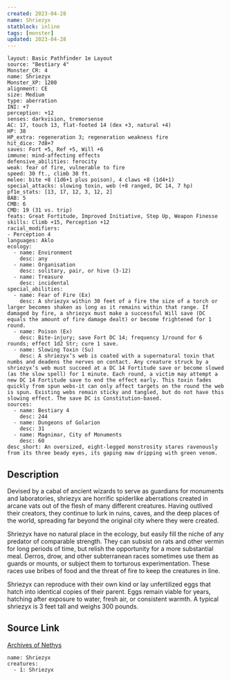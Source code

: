 ```yaml
---
created: 2023-04-28
name: Shriezyx
statblock: inline
tags: [monster]
updated: 2023-04-28
---
```

```statblock
layout: Basic Pathfinder 1e Layout
source: "Bestiary 4"
Monster_CR: 4
name: Shriezyx
Monster_XP: 1200
alignment: CE
size: Medium
type: aberration
INI: +7
perception: +12
senses: darkvision, tremorsense
AC: 17, touch 13, flat-footed 14 (dex +3, natural +4)
HP: 38
HP_extra: regeneration 3; regeneration weakness fire
hit_dice: 7d8+7
saves: Fort +5, Ref +5, Will +6
immune: mind-affecting effects
defensive_abilities: ferocity
weak: fear of fire, vulnerable to fire
speed: 30 ft., climb 30 ft.
melee: bite +8 (1d6+1 plus poison), 4 claws +8 (1d4+1)
special_attacks: slowing toxin, web (+8 ranged, DC 14, 7 hp)
pf1e_stats: [13, 17, 12, 3, 12, 2]
BAB: 5
CMB: 6
CMD: 19 (31 vs. trip)
feats: Great Fortitude, Improved Initiative, Step Up, Weapon Finesse
skills: Climb +15, Perception +12
racial_modifiers:
- Perception 4
languages: Aklo
ecology:
  - name: Environment
    desc: any
  - name: Organisation
    desc: solitary, pair, or hive (3-12)
  - name: Treasure
    desc: incidental
special_abilities:
  - name: Fear of Fire (Ex)
    desc: A shriezyx within 30 feet of a fire the size of a torch or larger becomes shaken as long as it remains within that range. If damaged by fire, a shriezyx must make a successful Will save (DC equals the amount of fire damage dealt) or become frightened for 1 round.
  - name: Poison (Ex)
    desc: Bite-injury; save Fort DC 14; frequency 1/round for 6 rounds; effect 1d2 Str; cure 1 save.
  - name: Slowing Toxin (Su)
    desc: A shriezyx’s web is coated with a supernatural toxin that numbs and deadens the nerves on contact. Any creature struck by a shriezyx’s web must succeed at a DC 14 Fortitude save or become slowed (as the slow spell) for 1 minute. Each round, a victim may attempt a new DC 14 Fortitude save to end the effect early. This toxin fades quickly from spun webs-it can only affect targets on the round the web is spun. Existing webs remain sticky and tangled, but do not have this slowing effect. The save DC is Constitution-based.
sources:
  - name: Bestiary 4
    desc: 244
  - name: Dungeons of Golarion
    desc: 31
  - name: Magnimar, City of Monuments
    desc: 60
desc_short: An oversized, eight-legged monstrosity stares ravenously from its three beady eyes, its gaping maw dripping with green venom.
```
## Description
Devised by a cabal of ancient wizards to serve as guardians for monuments and laboratories, shriezyx are horrific spiderlike aberrations created in arcane vats out of the flesh of many different creatures. Having outlived their creators, they continue to lurk in ruins, caves, and the deep places of the world, spreading far beyond the original city where they were created.

Shriezyx have no natural place in the ecology, but easily fill the niche of any predator of comparable strength. They can subsist on rats and other vermin for long periods of time, but relish the opportunity for a more substantial meal. Derros, drow, and other subterranean races sometimes use them as guards or mounts, or subject them to torturous experimentation. These races use bribes of food and the threat of fire to keep the creatures in line.

Shriezyx can reproduce with their own kind or lay unfertilized eggs that hatch into identical copies of their parent. Eggs remain viable for years, hatching after exposure to water, fresh air, or consistent warmth. A typical shriezyx is 3 feet tall and weighs 300 pounds.
## Source Link
[Archives of Nethys](https://aonprd.com/MonsterDisplay.aspx?ItemName=Shriezyx)
```encounter-table
name: Shriezyx
creatures:
  - 1: Shriezyx
```
